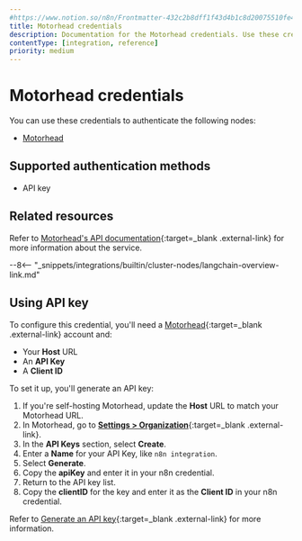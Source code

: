 ```yaml
---
#https://www.notion.so/n8n/Frontmatter-432c2b8dff1f43d4b1c8d20075510fe4
title: Motorhead credentials
description: Documentation for the Motorhead credentials. Use these credentials to authenticate Motorhead in n8n, a workflow automation platform.
contentType: [integration, reference]
priority: medium
---
```


# Motorhead credentials

You can use these credentials to authenticate the following nodes:

* [Motorhead](/integrations/builtin/cluster-nodes/sub-nodes/n8n-nodes-langchain.memorymotorhead.md)

## Supported authentication methods

- API key

## Related resources

Refer to [Motorhead's API documentation](https://docs.getmetal.io/rest-api/introduction){:target=_blank .external-link} for more information about the service.

--8<-- "_snippets/integrations/builtin/cluster-nodes/langchain-overview-link.md"

## Using API key

To configure this credential, you'll need a [Motorhead](https://www.metal.ai/){:target=_blank .external-link} account and:

- Your **Host** URL
- An **API Key**
- A **Client ID**

To set it up, you'll generate an API key:

1. If you're self-hosting Motorhead, update the **Host** URL to match your Motorhead URL.
2. In Motorhead, go to [**Settings > Organization**](https://app.getmetal.io/settings/organization){:target=_blank .external-link}.
3. In the **API Keys** section, select **Create**.
4. Enter a **Name** for your API Key, like `n8n integration`.
5. Select **Generate**.
6. Copy the **apiKey** and enter it in your n8n credential.
7. Return to the API key list.
8. Copy the **clientID** for the key and enter it as the **Client ID** in your n8n credential.

Refer to [Generate an API key](https://docs.getmetal.io/guides/misc-get-keys){:target=_blank .external-link} for more information.
